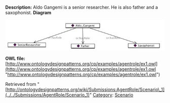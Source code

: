 __Description:__ Aldo Gangemi is a senior researcher. He is also father and a saxophonist.
__Diagram__




[![Image:agentroleex.png](../../images/a/a0/Agentroleex.png)](../../Image/Agentroleex.png "Image:agentroleex.png")




__OWL file:__ [http://www.ontologydesignpatterns.org/cp/examples/agentrole/ex1.owl](http://www.ontologydesignpatterns.org/cp/examples/agentrole/ex1.owl "http://www.ontologydesignpatterns.org/cp/examples/agentrole/ex1.owl")





Retrieved from "[http://ontologydesignpatterns.org/wiki/Submissions:AgentRole/Scenario\_1](../../Submissions/AgentRole/Scenario_1)"
 [Category](http://ontologydesignpatterns.org/wiki/Special:Categories "Special:Categories"): [Scenario](../../Category/Scenario "Category:Scenario")